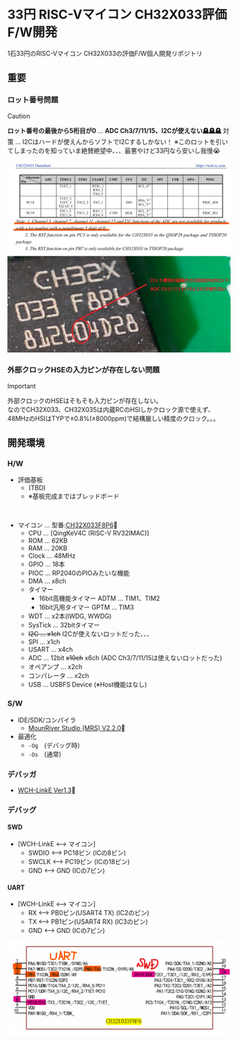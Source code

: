 # 33円 RISC-Vマイコン CH32X033評価F/W開発

1石33円のRISC-Vマイコン CH32X033の評価F/W個人開発リポジトリ

## 重要

### ロット番号問題

> [!CAUTION]
> **ロット番号の最後から5桁目が0** ... **ADC Ch3/7/11/15、I2Cが使えない🪦🪦🪦**
> 対策 ... I2Cはハードが使えんからソフトでI2Cするしかない！
> ※このロットを引いてしまったのを知っていま絶賛絶望中、、、最悪やけど33円なら安いし我慢😭

<div align="center">
  <img src="/doc/CH32X033_CH32X035のADC4chとI2Cがつかえないロット記載部分.jpg">
  <img src="/doc/CH32X033のADC4chとI2Cがつかえないロット.jpg">
</div>

### 外部クロックHSEの入力ピンが存在しない問題

> [!IMPORTANT]
> 外部クロックのHSEはそもそも入力ピンが存在しない。<br>なのでCH32X033、CH32X035は内蔵RCのHSIしかクロック源で使えず、<br>48MHzのHSIはTYPで±0.8%(±8000ppm)で結構厳しい精度のクロック。。。

## 開発環境

### H/W

- 評価基板
  - (TBD)
  - ※基板完成まではブレッドボード

<br>

- マイコン ... 型番:[CH32X033F8P6](https://www.wch.cn/products/CH32X035.html)🔗
  - CPU ... [QingKeV4C (RISC-V RV32IMAC)]
  - ROM ... 62KB
  - RAM ... 20KB
  - Clock ... 48MHz
  - GPIO ... 18本
  - PIOC ... RP2040のPIOみたいな機能
  - DMA ... x8ch
  - タイマー
    - 16bit高機能タイマー ADTM ... TIM1、TIM2
    - 16bit汎用タイマー GPTM ... TIM3
  - WDT ... x2本(IWDG, WWDG)
  - SysTick ... 32bitタイマー
  - ~~I2C ... x1ch~~ I2Cが使えないロットだった、、、
  - SPI ... x1ch
  - USART ... x4ch
  - ADC ... 12bit ~~x10ch~~ x6ch (ADC Ch3/7/11/15は使えないロットだった)
  - オペアンプ ... x2ch
  - コンパレータ ... x2ch
  - USB ... USBFS Device (※Host機能はなし)

### S/W

- IDE/SDK/コンパイラ
  - [MounRiver Studio (MRS) V2.2.0](https://www.mounriver.com/download)🔗
- 最適化
  - `-Og`　(デバッグ時)
  - `-Os`　(通常)

### デバッガ

- [WCH-LinkE Ver1.3](https://akizukidenshi.com/catalog/g/g118065)🔗

### デバッグ

#### SWD

- [WCH-LinkE <--> マイコン]
  - SWDIO <--> PC18ピン (ICの8ピン)
  - SWCLK <--> PC19ピン (ICの18ピン)
  - GND <--> GND (ICの7ピン)

#### UART

- [WCH-LinkE <--> マイコン]
  - RX <--> PB0ピン(USART4 TX) (IC2のピン)
  - TX <--> PB1ピン(USART4 RX) (IC3のピン)
  - GND <--> GND (ICの7ピン)

<div align="center">
  <img src="/doc/CH32X033F8P6_Debug_Pin.png">
</div>
